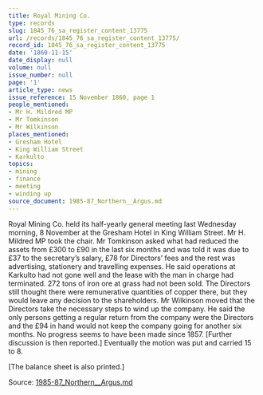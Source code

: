 ```yaml
---
title: Royal Mining Co.
type: records
slug: 1845_76_sa_register_content_13775
url: /records/1845_76_sa_register_content_13775/
record_id: 1845_76_sa_register_content_13775
date: '1860-11-15'
date_display: null
volume: null
issue_number: null
page: '1'
article_type: news
issue_reference: 15 November 1860, page 1
people_mentioned:
- Mr H. Mildred MP
- Mr Tomkinson
- Mr Wilkinson
places_mentioned:
- Gresham Hotel
- King William Street
- Karkulto
topics:
- mining
- finance
- meeting
- winding up
source_document: 1985-87_Northern__Argus.md
---
```


Royal Mining Co. held its half-yearly general meeting last Wednesday morning, 8 November at the Gresham Hotel in King William Street.  Mr H. Mildred MP took the chair.  Mr Tomkinson asked what had reduced the assets from £300 to £90 in the last six months and was told it was due to £37 to the secretary’s salary, £78 for Directors’ fees and the rest was advertising, stationery and travelling expenses.  He said operations at Karkulto had not gone well and the lease with the man in charge had terminated.  272 tons of iron ore at grass had not been sold.  The Directors still thought there were remunerative quantities of copper there, but they would leave any decision to the shareholders.  Mr Wilkinson moved that the Directors take the necessary steps to wind up the company.  He said the only persons getting a regular return from the company were the Directors and the £94 in hand would not keep the company going for another six months.  No progress seems to have been made since 1857.  [Further discussion is then reported.]  Eventually the motion was put and carried 15 to 8.

[The balance sheet is also printed.]

Source: [1985-87_Northern__Argus.md](/downloads/markdown/1985-87_Northern__Argus.md)
